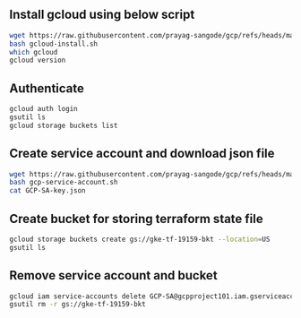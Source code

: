 
## Install gcloud using below script

```bash
wget https://raw.githubusercontent.com/prayag-sangode/gcp/refs/heads/main/gcloud-install.sh
bash gcloud-install.sh
which gcloud
gcloud version
```

## Authenticate 
```bash
gcloud auth login
gsutil ls
gcloud storage buckets list
```

## Create service account and download json file
```bash
wget https://raw.githubusercontent.com/prayag-sangode/gcp/refs/heads/main/gcp-service-account.sh
bash gcp-service-account.sh
cat GCP-SA-key.json
```

## Create bucket for storing terraform state file
```bash
gcloud storage buckets create gs://gke-tf-19159-bkt --location=US
gsutil ls
```

## Remove service account and bucket
```bash
gcloud iam service-accounts delete GCP-SA@gcpproject101.iam.gserviceaccount.com --project=gcpproject101
gsutil rm -r gs://gke-tf-19159-bkt
```



